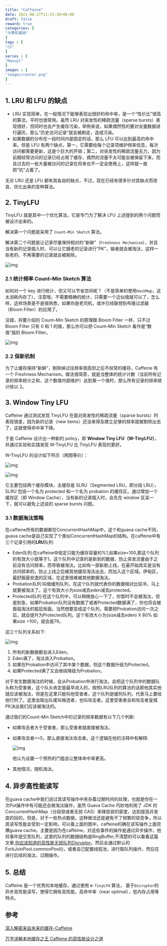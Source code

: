 ```yaml
---
title: "Caffeine"
date: 2021-08-27T11:15:10+08:00
draft: false
reward: true
categories: [
"计算机基础"
]
tags : [
"CS"
]
series : [
"Manual"
]
images : [
"images/center.png"
]
---
```


[comment]: <> (# Caffeine)

## 1. LRU 和 LFU 的缺点

- LRU 实现简单，在一般情况下能够表现出很好的命中率，是一个“性价比”很高的算法，平时也很常用。虽然 LRU 对突发性的稀疏流量（sparse bursts）表现很好，但同时也会产生缓存污染，举例来说，如果偶然性的要对全量数据进行遍历，那么“历史访问记录”就会被刷走，造成污染。
- 如果数据的分布在一段时间内是固定的话，那么 LFU 可以达到最高的命中率。但是 LFU 有两个缺点，第一，它需要给每个记录项维护频率信息，每次访问都需要更新，这是个巨大的开销；第二，对突发性的稀疏流量无力，因为前期经常访问的记录已经占用了缓存，偶然的流量不太可能会被保留下来，而且过去的一些大量被访问的记录在将来也不一定会使用上，这样就一直把“坑”占着了。

无论 LRU 还是 LFU 都有其各自的缺点，不过，现在已经有很多针对其缺点而改良、优化出来的变种算法。

## 2. TinyLFU

TinyLFU 就是其中一个优化算法，它是专门为了解决 LFU 上述提到的两个问题而被设计出来的。

解决第一个问题是采用了 `Count–Min Sketch` 算法。

解决第二个问题是让记录尽量保持相对的“新鲜”（`Freshness Mechanism`），并且当有新的记录插入时，可以让它跟老的记录进行“PK”，输者就会被淘汰，这样一些老的、不再需要的记录就会被剔除。

![img](https://picgo.6and.ltd/img/ba12253ec1118589eefd541329d7046c.webp)

### 2.1 统计频率 Count–Min Sketch 算法

如何对一个 key 进行统计，但又可以节省空间呢？（不是简单的使用`HashMap`，这太消耗内存了），注意哦，不需要精确的统计，只需要一个近似值就可以了，怎么样，这样场景是不是很熟悉，如果你是老司机，或许已经联想到布隆过滤器（Bloom Filter）的应用了。

没错，将要介绍的 Count–Min Sketch 的原理跟 Bloom Filter 一样，只不过 Bloom Filter 只有 0 和 1 的值，那么你可以把 Count–Min Sketch 看作是“数值”版的 Bloom Filter。

![img](https://picgo.6and.ltd/img/0f6f4d0944b4e598364e8ac5a3b43ee7.webp)

### 2.2 保新机制

为了让缓存保持“新鲜”，剔除掉过往频率很高但之后不经常的缓存，Caffeine 有一个 Freshness Mechanism。做法很简答，就是当整体的统计计数（当前所有记录的频率统计之和，这个数值内部维护）达到某一个值时，那么所有记录的频率统计除以 2。



## 3. Window Tiny LFU

Caffeine 通过测试发现 TinyLFU 在面对突发性的稀疏流量（sparse bursts）时表现很差，因为新的记录（new items）还没来得及建立足够的频率就被剔除出去了，这就使得命中率下降。

于是 Caffeine 设计出一种新的 policy，即 **Window Tiny LFU（W-TinyLFU）**，并通过实验和实践发现 W-TinyLFU 比 TinyLFU 表现的更好。

W-TinyLFU 的设计如下所示（两图等价）：

![img](https://picgo.6and.ltd/img/dd7a8708c4a726ddead9512d4d59f56a.webp)

![img](https://picgo.6and.ltd/img/c5e738b1875a38bed65e1e93ac951a68.webp)

它主要包括两个缓存模块，主缓存是 SLRU（Segmented LRU，即分段 LRU），SLRU 包括一个名为 protected 和一个名为 probation 的缓存区。通过增加一个缓存区（即 Window Cache），当有新的记录插入时，会先在 window 区呆一下，就可以避免上述说的 sparse bursts 问题。

###  3.1 数据淘汰策略

在caffeine所有的数据都在ConcurrentHashMap中，这个和guava cache不同，guava cache是自己实现了个类似ConcurrentHashMap的结构。在caffeine中有三个记录引用的**LRU**队列:

- Eden队列:在caffeine中规定只能为缓存容量的%1,如果size=100,那这个队列的有效大小就等于1。这个队列中记录的是新到的数据，防止突发流量由于之前没有访问频率，而导致被淘汰。比如有一部新剧上线，在最开始其实是没有访问频率的，防止上线之后被其他缓存淘汰出去，而加入这个区域。伊甸区，最舒服最安逸的区域，在这里很难被其他数据淘汰。
- Probation队列:叫做缓刑队列，在这个队列就代表你的数据相对比较冷，马上就要被淘汰了。这个有效大小为size减去eden减去protected。
- Protected队列:在这个队列中，可以稍微放心一下了，你暂时不会被淘汰，但是别急，如果Probation队列没有数据了或者Protected数据满了，你也将会被面临淘汰的尴尬局面。当然想要变成这个队列，需要把Probation访问一次之后，就会提升为Protected队列。这个有效大小为(size减去eden) X 80% 如果size =100，就会是79。

这三个队列关系如下:

![img](https://picgo.6and.ltd/img/1654222b063487e1~tplv-t2oaga2asx-watermark.image)

1. 所有的新数据都会进入Eden。
2. Eden满了，淘汰进入Probation。
3. 如果在Probation中访问了其中某个数据，则这个数据升级为Protected。
4. 如果Protected满了又会继续降级为Probation。

对于发生数据淘汰的时候，会从Probation中进行淘汰。会把这个队列中的数据队头称为受害者，这个队头肯定是最早进入的，按照LRU队列的算法的话那他其实他就应该被淘汰，但是在这里只能叫他受害者，这个队列是缓刑队列，代表马上要给他行刑了。这里会取出队尾叫候选者，也叫攻击者。这里受害者会和攻击者皇城PK决出我们应该被淘汰的。

通过我们的Count-Min Sketch中的记录的频率数据有以下几个判断:

- 如果攻击者大于受害者，那么受害者就直接被淘汰。

- 如果攻击者<=5，那么直接淘汰攻击者。这个逻辑在他的注释中有解释:

  ![img](https://picgo.6and.ltd/img/165422c9450da3ba~tplv-t2oaga2asx-watermark.image)

  他认为设置一个预热的门槛会让整体命中率更高。

- 其他情况，随机淘汰。

## 4. 异步高性能读写

在guava cache中我们说过其读写操作中夹杂着过期时间的处理，也就是你在一次Put操作中有可能还会做淘汰操作，虽然 Guava Cache 巧妙地利用了 JDK 的 ConcurrentHashMap（分段锁或者无锁 CAS）来降低锁的密度，达到提高并发度的目的，但是，对于一些热点数据，这种做法还是避免不了频繁的锁竞争，所以其读写性能会受到一定影响，可以看上面的图中，caffeine的确在读写操作上面完爆guava cache。主要是因为在caffeine，对这些事件的操作是通过异步操作，他将事件提交至队列，这里的队列的数据结构是RingBuffer,不清楚的可以看看这篇文章,[你应该知道的高性能无锁队列Disruptor](https://juejin.cn/post/6844903648875528206)。然后会通过默认的ForkJoinPool.commonPool()，或者自己配置线程池，进行取队列操作，然后在进行后续的淘汰，过期操作。

## 5. 总结

Caffeine 是一个优秀的本地缓存，通过使用 `W-TinyLFU` 算法， 基于`Disruptor`的异步高性能读写，使得它拥有高性能，高命中率（near optimal），低内存占用等特点。

## 参考

[深入解密来自未来的缓存-Caffeine](https://juejin.cn/post/6844903670014803981)

[万字详解本地缓存之王 Caffeine 的高性能设计之道](https://jishuin.proginn.com/p/763bfbd34443)

